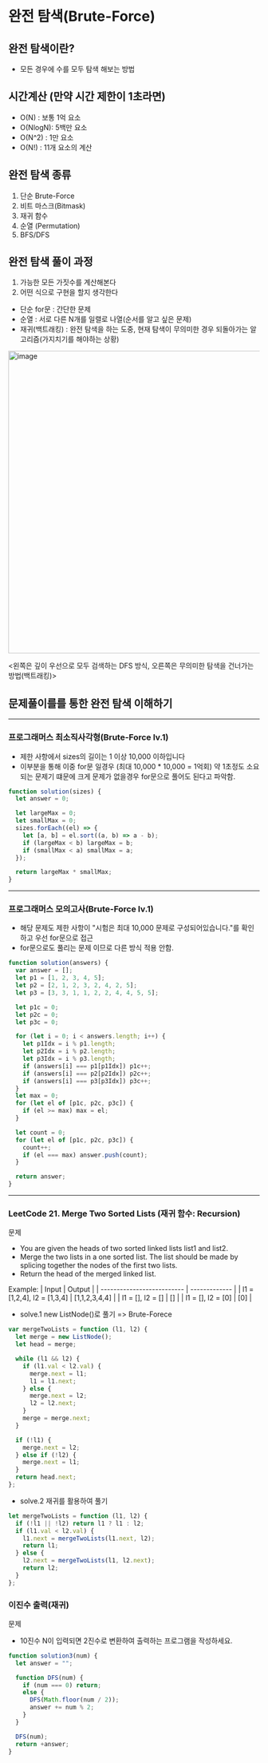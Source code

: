 # 완전 탐색(Brute-Force)

## 완전 탐색이란?

- 모든 경우에 수를 모두 탐색 해보는 방법

## 시간계산 (만약 시간 제한이 1초라면)

- O(N) : 보통 1억 요소
- O(NlogN): 5백만 요소
- O(N^2) : 1만 요소
- O(N!) : 11개 요소의 계산

## 완전 탐색 종류

1. 단순 Brute-Force
2. 비트 마스크(Bitmask)
3. 재귀 함수
4. 순열 (Permutation)
5. BFS/DFS


## 완전 탐색 풀이 과정

1. 가능한 모든 가짓수를 계산해본다
2. 어떤 식으로 구현을 할지 생각한다

- 단순 for문 : 간단한 문제
- 순열 : 서로 다른 N개를 일렬로 나열(순서를 알고 싶은 문제)
- 재귀(백트래킹) : 완전 탐색을 하는 도중, 현재 탐색이 무의미한 경우 되돌아가는 알고리즘(가지치기를 해야하는 상황)

<img width="606" alt="image" src="https://user-images.githubusercontent.com/87470206/209665321-73eacee7-f274-4280-a87c-8c830d4f5162.png">

<왼쪽은 깊이 우선으로 모두 검색하는 DFS 방식, 오른쪽은 무의미한 탐색을 건너가는 방법(백트래킹)>

## 문제풀이를를 통한 완전 탐색 이해하기

---

### 프로그래머스 최소직사각형(Brute-Force lv.1)

- 제한 사항에서 sizes의 길이는 1 이상 10,000 이하입니다
- 이부분을 통해 이중 for문 일경우 (최대 10,000 \* 10,000 = 1억회) 약 1초정도 소요되는 문제기 떄문에 크게 문제가 없을경우 for문으로 풀어도 된다고 파악함.

```jsx
function solution(sizes) {
  let answer = 0;

  let largeMax = 0;
  let smallMax = 0;
  sizes.forEach((el) => {
    let [a, b] = el.sort((a, b) => a - b);
    if (largeMax < b) largeMax = b;
    if (smallMax < a) smallMax = a;
  });

  return largeMax * smallMax;
}
```

---

### 프로그래머스 모의고사(Brute-Force lv.1)

- 해당 문제도 제한 사항이 "시험은 최대 10,000 문제로 구성되어있습니다."를 확인하고 우선 for문으로 접근
- for문으로도 풀리는 문제 이므로 다른 방식 적용 안함.

```jsx
function solution(answers) {
  var answer = [];
  let p1 = [1, 2, 3, 4, 5];
  let p2 = [2, 1, 2, 3, 2, 4, 2, 5];
  let p3 = [3, 3, 1, 1, 2, 2, 4, 4, 5, 5];

  let p1c = 0;
  let p2c = 0;
  let p3c = 0;

  for (let i = 0; i < answers.length; i++) {
    let p1Idx = i % p1.length;
    let p2Idx = i % p2.length;
    let p3Idx = i % p3.length;
    if (answers[i] === p1[p1Idx]) p1c++;
    if (answers[i] === p2[p2Idx]) p2c++;
    if (answers[i] === p3[p3Idx]) p3c++;
  }
  let max = 0;
  for (let el of [p1c, p2c, p3c]) {
    if (el >= max) max = el;
  }

  let count = 0;
  for (let el of [p1c, p2c, p3c]) {
    count++;
    if (el === max) answer.push(count);
  }

  return answer;
}
```

---

### LeetCode 21. Merge Two Sorted Lists (재귀 함수: Recursion)

문제

- You are given the heads of two sorted linked lists list1 and list2.
- Merge the two lists in a one sorted list. The list should be made by splicing together the nodes of the first two lists.
- Return the head of the merged linked list.

Example:
| Input | Output |
| -------------------------- | ------------- |
| l1 = [1,2,4], l2 = [1,3,4] | [1,1,2,3,4,4] |
| l1 = [], l2 = [] | [] |
| l1 = [], l2 = [0] | [0] |

- solve.1 new ListNode()로 풀기 => Brute-Forece

```jsx
var mergeTwoLists = function (l1, l2) {
  let merge = new ListNode();
  let head = merge;

  while (l1 && l2) {
    if (l1.val < l2.val) {
      merge.next = l1;
      l1 = l1.next;
    } else {
      merge.next = l2;
      l2 = l2.next;
    }
    merge = merge.next;
  }

  if (!l1) {
    merge.next = l2;
  } else if (!l2) {
    merge.next = l1;
  }
  return head.next;
};
```

- solve.2 재귀를 활용하여 풀기

```jsx
let mergeTwoLists = function (l1, l2) {
  if (!l1 || !l2) return l1 ? l1 : l2;
  if (l1.val < l2.val) {
    l1.next = mergeTwoLists(l1.next, l2);
    return l1;
  } else {
    l2.next = mergeTwoLists(l1, l2.next);
    return l2;
  }
};
```

### 이진수 출력(재귀)

문제

- 10진수 N이 입력되면 2진수로 변환하여 출력하는 프로그램을 작성하세요.

```jsx
function solution3(num) {
  let answer = "";

  function DFS(num) {
    if (num === 0) return;
    else {
      DFS(Math.floor(num / 2));
      answer += num % 2;
    }
  }

  DFS(num);
  return +answer;
}
```

